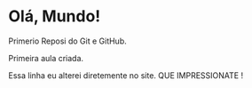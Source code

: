 # Olá, Mundo!
 Primerio Reposi do Git e GitHub.
 
 Primeira aula criada.
 
 Essa linha eu alterei diretemente no site.  QUE IMPRESSIONATE !



